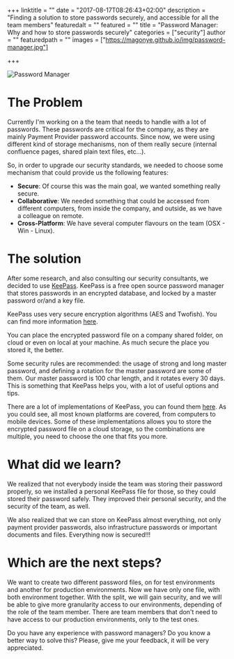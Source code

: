 +++
linktitle = ""
date = "2017-08-17T08:26:43+02:00"
description = "Finding a solution to store passwords securely, and accessible for all the team members"
featuredalt = ""
featured = ""
title = "Password Manager: Why and how to store passwords securely"
categories = ["security"]
author = ""
featuredpath = ""
images = ["https://magonye.github.io/img/password-manager.jpg"]

+++

[logo]: https://magonye.github.io/img/password-manager.jpg  "Password Manager"

![Password Manager][logo]

# The Problem

Currently I'm working on a the team that needs to handle with a lot of passwords. These passwords are critical for the company, as they are mainly Payment Provider password accounts.
Since now, we were using different kind of storage mechanisms, non of them really secure (internal confluence pages, shared plain text files, etc...).

So, in order to upgrade our security standards, we needed to choose some mechanism that could provide us the following features:

* **Secure**: Of course this was the main goal, we wanted something really secure.
* **Collaborative**: We needed something that could be accessed from different computers, from inside the company, and outside, as we have a colleague on remote.
* **Cross-Platform**: We have several computer flavours on the team (OSX - Win - Linux).

# The solution

After some research, and also consulting our security consultants, we decided to use [KeePass](http://keepass.info/). KeePass is a free open source password manager that stores passwords in an encrypted database, and locked by a master password or/and a key file.

KeePass uses very secure encryption algorithms (AES and Twofish). You can find more information [here](http://keepass.info/features.html).

You can place the encrypted password file on a company shared folder, on cloud or even on local at your machine. As much secure the place you stored it, the better.

Some security rules are recommended: the usage of strong and long master password, and defining a rotation for the master password are some of them. Our master password is 100 char length, and it rotates every 30 days. This is something that KeePass helps you, with a lot of useful options and tips.

There are a lot of implementations of KeePass, you can found them [here](http://keepass.info/download.html). As you could see, all most known platforms are covered, from computers to mobile devices.
Some of these implementations allows you to store the encrypted password file on a cloud storage, so the combinations are multiple, you need to choose the one that fits you more.

# What did we learn?

We realized that not everybody inside the team was storing their password properly, so we installed a personal KeePass file for those, so they could stored their password safely. They improved their personal security, and the security of the team, as well.

We also realized that we can store on KeePass almost everything, not only payment provider passwords, also infrastructure passwords or important documents and files. Everything now is secured!!!

# Which are the next steps?

We want to create two different password files, on for test environments and another for production environments. Now we have only one file, with both environment together. With the split, we will gain security, and we will be able to give more granularity access to our environments, depending of the role of the team member. There are team members that don't need to have access to our production environments, only to the test ones.

Do you have any experience with password managers? Do you know a better way to solve this? Please, give me your feedback, it will be very appreciated.